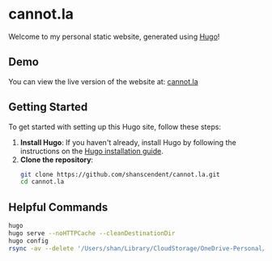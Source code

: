 # cannot.la

Welcome to my personal static website, generated using [Hugo](https://gohugo.io/)!

## Demo

You can view the live version of the website at: [cannot.la](https://cannot.la)

## Getting Started

To get started with setting up this Hugo site, follow these steps:

1. **Install Hugo**: If you haven't already, install Hugo by following the instructions on the [Hugo installation guide](https://gohugo.io/getting-started/installing/).
2. **Clone the repository**:
   ```bash
   git clone https://github.com/shanscendent/cannot.la.git
   cd cannot.la

## Helpful Commands

```bash
hugo
hugo serve --noHTTPCache --cleanDestinationDir
hugo config
rsync -av --delete '/Users/shan/Library/CloudStorage/OneDrive-Personal/notes/shanalog/00 - Inbox/content'/ content/
```
